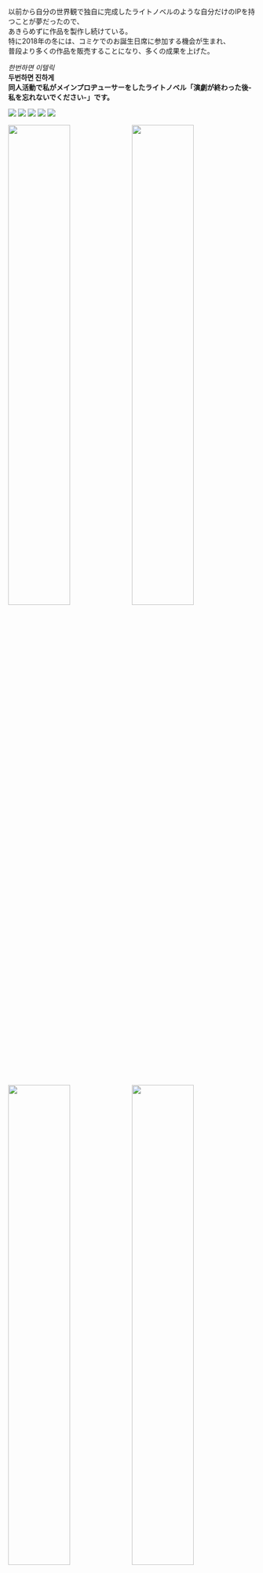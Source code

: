 以前から自分の世界観で独自に完成したライトノベルのような自分だけのIPを持つことが夢だったので、  
あきらめずに作品を製作し続けている。  
特に2018年の冬には、コミケでのお誕生日席に参加する機会が生まれ、  
普段より多くの作品を販売することになり、多くの成果を上げた。  

_한번하면 이텔릭_  
__두번하면 진하게__  
__同人活動で私がメインプロヂューサーをしたライトノベル「演劇が終わった後-私を忘れないでください-」です。__  


<img src="./gennkou1/hyou/mae.jpg">  
<img src="./gennkou2/hyou/mae.jpg">  
<img src="./gennkou3/hyou/mae.jpg">  
<img src="./gennkou4/hyou/mae.jpg">  
<img src="./gennkou5/hyou/mae.jpg">  

<img src="./gennkou1/320.jpg" width="50%"><img src="./gennkou1/3.jpg" width="50%">    
<img src="./gennkou2/286.jpg" width="50%"><img src="./gennkou2/3.jpg" width="50%"> 
<img src="./gennkou3/276.jpg" width="50%"><img src="./gennkou3/3.jpg" width="50%"> 
<img src="./gennkou4/239.jpg" width="50%"><img src="./gennkou4/3.jpg" width="50%"> 
<img src="./gennkou5/320.jpg" width="50%"><img src="./gennkou5/3.jpg" width="50%"> 
              __目次と後ろのページ__  
  
 
  
# １巻  
  
<img src="./gennkou1/5.jpg" width="50%"><img src="./gennkou1/4.jpg" width="50%">   
<img src="./gennkou1/7.jpg" width="50%"><img src="./gennkou1/6.jpg" width="50%">   
  
```
  
  「こんにちは」
  ドアを開けて入ると、馴染みの女が座っていた。
  彼女は突然の来訪にも動かず、作業していた手を止めて俺に笑いかけてきた。
```
  
  
# 2巻  
  
<img src="./gennkou2/5.jpg" width="50%"><img src="./gennkou2/4.jpg" width="50%">   
<img src="./gennkou2/7.png" width="50%"><img src="./gennkou2/6.png" width="50%">  


# 3巻  
  
<img src="./gennkou3/5.jpg" width="50%"><img src="./gennkou2/4.jpg" width="50%">   
<img src="./gennkou3/7.png" width="50%"><img src="./gennkou2/6.png" width="50%">  

# 4巻  
  
<img src="./gennkou3/5.jpg" width="50%"><img src="./gennkou2/4.jpg" width="50%">   
<img src="./gennkou3/7.png" width="50%"><img src="./gennkou2/6.png" width="50%">  

# 5巻  
  
<img src="./gennkou3/5.jpg" width="50%"><img src="./gennkou2/4.jpg" width="50%">   
<img src="./gennkou3/7.png" width="50%"><img src="./gennkou2/6.png" width="50%">  

詳しい内容のサイト
[サイト](http://ncode.syosetu.com/n0034dw/)  


# 設定集＃１　春の姫  
  
<img src="./settei/ed0004.jpg" width="50%"><img src="./settei/ed0003.jpg" width="50%">  
<img src="./settei/ed0006.jpg" width="50%"><img src="./settei/ed0007.jpg" width="50%">  
<img src="./settei/ed0008.jpg" width="50%"><img src="./settei/ed0009.jpg" width="50%">   
<img src="./settei/ed0010.jpg" width="50%"><img src="./settei/ed0011.jpg" width="50%">   
<img src="./settei/ed0012.jpg" width="50%"><img src="./settei/ed0013.jpg" width="50%">   
<img src="./settei/ed0014.jpg" width="50%"><img src="./settei/ed0015.jpg" width="50%">   
<img src="./settei/ed0016.jpg" width="50%"><img src="./settei/ed0017.jpg" width="50%">   
<img src="./settei/ed0035.jpg" width="50%"><img src="./settei/ed0036.jpg" width="50%">   
<img src="./settei/ed0037.jpg" width="50%"><img src="./settei/ed0038.jpg" width="50%">   
<img src="./settei/ed0039.jpg" width="50%"><img src="./settei/ed0040.jpg" width="50%">   
<img src="./settei/ed0046.jpg" width="50%"><img src="./settei/ed0047.jpg" width="50%">   
<img src="./settei/ed0048.jpg" width="50%"><img src="./settei/ed0049.jpg" width="50%">   
<img src="./settei/ed0090.jpg" width="50%"><img src="./settei/ed0091.jpg" width="50%">   
<img src="./settei/ed0109.jpg" width="50%"><img src="./settei/ed0110.jpg" width="50%">   
<img src="./settei/ed0115.jpg" width="50%"><img src="./settei/ed0120.jpg" width="50%">   
  
  
  
  
<img src="./settei/ed0094.jpg" width="50%"><img src="./settei/ed0093.jpg" width="50%">   

OST Sample
  
[![](http://img.youtube.com/vi/bQ4B4UH3kyk/0.jpg)](http://www.youtube.com/watch?v=bQ4B4UH3kyk)  

